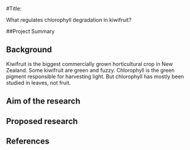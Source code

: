 #Title:

What regulates chlorophyll degradation in kiwifruit?

##Project Summary
## Background
Kiwifruit is the biggest commercially grown horticultural crop in New Zealand.
Some kiwifruit are green and fuzzy.
Chlorophyll is the green pigment responsible for harvesting light. 
But chlorophyll has mostly been studied in leaves, not fruit.
## Aim of the research
## Proposed research
## References


